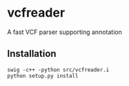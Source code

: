 # vcfreader
A fast VCF parser supporting annotation


## Installation

	swig -c++ -python src/vcfreader.i
	python setup.py install 